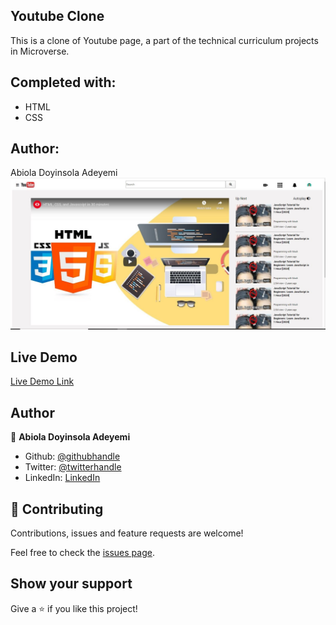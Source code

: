 ## Youtube Clone
This is a clone of Youtube page, a part of the technical curriculum projects in Microverse.

## Completed with:
- HTML
- CSS

## Author:
Abiola Doyinsola Adeyemi
![Screenshot](/img/Screenshot.JPG)

## Live Demo

[Live Demo Link](https://rawcdn.githack.com/Abidoyinsola1/embed-video-project/62b490e575616f24afc0a5d178905a06cc8bbb06/index.html)

## Author

👤 **Abiola Doyinsola Adeyemi**
- Github: [@githubhandle](https://github.com/abidoyinsola1)
- Twitter: [@twitterhandle](https://twitter.com/abidoyinsola)
- LinkedIn: [LinkedIn](https://www.linkedin.com/in/doyinsola-adeyemi)

## 🤝 Contributing

Contributions, issues and feature requests are welcome!

Feel free to check the [issues page](https://github.com/Abidoyinsola1/embed-video-project).

## Show your support

Give a ⭐️ if you like this project!
